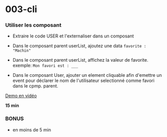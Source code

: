 # 003-cli


### Utiliser les composant

- Extraire le code USER et l'externaliser dans un composant

- Dans le composant parent userList, ajoutez une data `favorite : "Machin"`

- Dans le composant parent userList, affichez la valeur de favorite.
exemple: `Mon favori est : ___`


- Dans le composant User, ajouter un element cliquable afin d'emettre un event pour déclarer le nom de l'utilisateur selectionné comme favori dans le cpmp. parent. 

[Demo en vidéo](http://files.alexduval.fr/s2Z7gw)

**15 min** 

### BONUS

- en moins de 5 min



